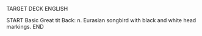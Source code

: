 TARGET DECK
ENGLISH

START
Basic
Great tit
Back: n. Eurasian songbird with black and white head markings.
END
